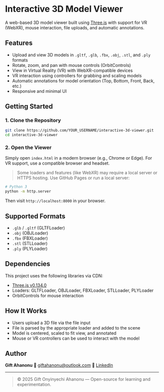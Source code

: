 # Interactive 3D Model Viewer

A web-based 3D model viewer built using [Three.js](https://threejs.org/) with support for VR (WebXR), mouse interaction, file uploads, and automatic annotations.

## Features

- Upload and view 3D models in `.gltf`, `.glb`, `.fbx`, `.obj`, `.stl`, and `.ply` formats
- Rotate, zoom, and pan with mouse controls (OrbitControls)
- View in Virtual Reality (VR) with WebXR-compatible devices
- VR interaction using controllers for grabbing and scaling models
- Automatic annotations for model orientation (Top, Bottom, Front, Back, etc.)
- Responsive and minimal UI

## Getting Started

### 1. Clone the Repository

```bash
git clone https://github.com/YOUR_USERNAME/interactive-3d-viewer.git
cd interactive-3d-viewer
````

### 2. Open the Viewer

Simply open `index.html` in a modern browser (e.g., Chrome or Edge). For VR support, use a compatible browser and headset.

>  Some loaders and features (like WebXR) may require a local server or HTTPS hosting. Use GitHub Pages or run a local server:

```bash
# Python 3
python -m http.server
```

Then visit `http://localhost:8000` in your browser.

## Supported Formats

* `.glb` / `.gltf` (GLTFLoader)
* `.obj` (OBJLoader)
* `.fbx` (FBXLoader)
* `.stl` (STLLoader)
* `.ply` (PLYLoader)

## Dependencies

This project uses the following libraries via CDN:

* [Three.js v0.134.0](https://threejs.org/)
* Loaders: GLTFLoader, OBJLoader, FBXLoader, STLLoader, PLYLoader
* OrbitControls for mouse interaction

## How It Works

* Users upload a 3D file via the file input
* File is parsed by the appropriate loader and added to the scene
* Model is centered, scaled to fit view, and annotated
* Mouse or VR controllers can be used to interact with the model

## Author

**Gift Ahanonu**
📧 [giftahanonu@outlook.com](mailto:giftahanonu@outlook.com)
🔗 [LinkedIn](https://www.linkedin.com/in/giftahanonu)

---

> © 2025 Gift Onyinyechi Ahanonu — Open-source for learning and experimentation.

